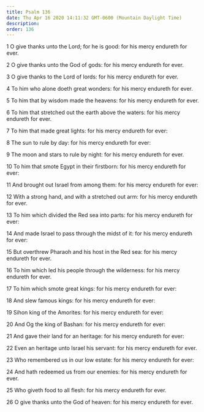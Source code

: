 ```yaml
---
title: Psalm 136
date: Thu Apr 16 2020 14:11:32 GMT-0600 (Mountain Daylight Time)
description: 
order: 136
---
```


<p>
  1 O give thanks unto the Lord; for he is good: for his mercy endureth for
  ever.
</p>
<p>2 O give thanks unto the God of gods: for his mercy endureth for ever.</p>
<p>3 O give thanks to the Lord of lords: for his mercy endureth for ever.</p>
<p>4 To him who alone doeth great wonders: for his mercy endureth for ever.</p>
<p>
  5 To him that by wisdom made the heavens: for his mercy endureth for ever.
</p>
<p>
  6 To him that stretched out the earth above the waters: for his mercy endureth
  for ever.
</p>
<p>7 To him that made great lights: for his mercy endureth for ever:</p>
<p>8 The sun to rule by day: for his mercy endureth for ever:</p>
<p>9 The moon and stars to rule by night: for his mercy endureth for ever.</p>
<p>
  10 To him that smote Egypt in their firstborn: for his mercy endureth for
  ever:
</p>
<p>
  11 And brought out Israel from among them: for his mercy endureth for ever:
</p>
<p>
  12 With a strong hand, and with a stretched out arm: for his mercy endureth
  for ever.
</p>
<p>
  13 To him which divided the Red sea into parts: for his mercy endureth for
  ever:
</p>
<p>
  14 And made Israel to pass through the midst of it: for his mercy endureth for
  ever:
</p>
<p>
  15 But overthrew Pharaoh and his host in the Red sea: for his mercy endureth
  for ever.
</p>
<p>
  16 To him which led his people through the wilderness: for his mercy endureth
  for ever.
</p>
<p>17 To him which smote great kings: for his mercy endureth for ever:</p>
<p>18 And slew famous kings: for his mercy endureth for ever:</p>
<p>19 Sihon king of the Amorites: for his mercy endureth for ever:</p>
<p>20 And Og the king of Bashan: for his mercy endureth for ever:</p>
<p>21 And gave their land for an heritage: for his mercy endureth for ever:</p>
<p>
  22 Even an heritage unto Israel his servant: for his mercy endureth for ever.
</p>
<p>23 Who remembered us in our low estate: for his mercy endureth for ever:</p>
<p>
  24 And hath redeemed us from our enemies: for his mercy endureth for ever.
</p>
<p>25 Who giveth food to all flesh: for his mercy endureth for ever.</p>
<p>26 O give thanks unto the God of heaven: for his mercy endureth for ever.</p>
